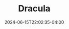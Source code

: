 ---
title: Dracula
Theatre: The Island Theater
Venue: The Island Theater
Season: 2024
date: 2024-06-15T22:02:35-04:00
opening_date: 2024-10-18
closing_date: 2024-10-27
showtimes:
  - 2024-10-18 19:30:00
  - 2024-10-19 19:30:00
  - 2024-10-20 14:00:00
  - 2024-10-25 19:30:00
  - 2024-10-26 19:30:00
  - 2024-10-27 14:00:00
featured_image: 2024-Dracula.webp
featured_image_alt: 
featured_image_caption: 
featured_image_attr: 
featured_image_attr_link: 
program:
Website: 
Tickets: 
show_details: 
cast:
crew:
orchestra:
genres: 
Description: 
---